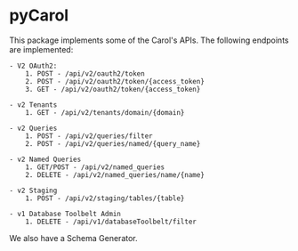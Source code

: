 # pyCarol

This package implements some of the Carol's APIs. The following endpoints are implemented: 
    
    - V2 OAuth2:
        1. POST - /api/v2/oauth2/token
        2. POST - /api/v2/oauth2/token/{access_token}
        3. GET - /api/v2/oauth2/token/{access_token}
        
    - v2 Tenants
        1. GET - /api/v2/tenants/domain/{domain}
        
    - v2 Queries
        1. POST - /api/v2/queries/filter
        2. POST - /api/v2/queries/named/{query_name}
        
    - v2 Named Queries
        1. GET/POST - /api/v2/named_queries
        2. DELETE - /api/v2/named_queries/name/{name}
        
    - v2 Staging
        1. POST - /api/v2/staging/tables/{table}
        
    - v1 Database Toolbelt Admin
        1. DELETE - /api/v1/databaseToolbelt/filter
        
 We also have a Schema Generator.







